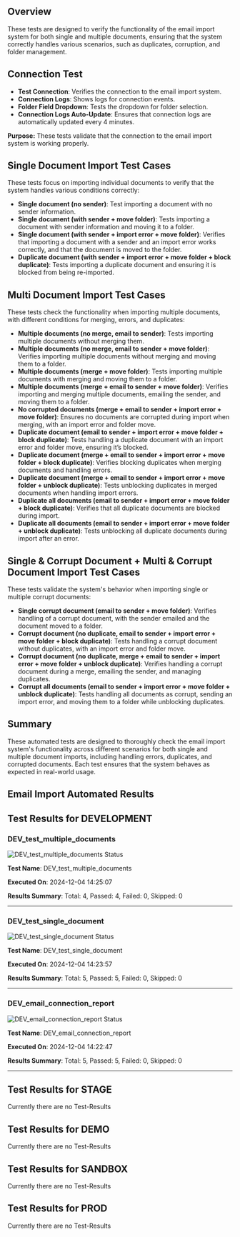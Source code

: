 
## Overview

These tests are designed to verify the functionality of the email import system for both single and multiple documents, ensuring that the system correctly handles various scenarios, such as duplicates, corruption, and folder management.

## Connection Test

* **Test Connection**: Verifies the connection to the email import system.
* **Connection Logs**: Shows logs for connection events.
* **Folder Field Dropdown**: Tests the dropdown for folder selection.
* **Connection Logs Auto-Update**: Ensures that connection logs are automatically updated every 4 minutes.

**Purpose:** These tests validate that the connection to the email import system is working properly.

## Single Document Import Test Cases

These tests focus on importing individual documents to verify that the system handles various conditions correctly:

* **Single document (no sender)**: Test importing a document with no sender information.
* **Single document (with sender + move folder)**: Tests importing a document with sender information and moving it to a folder.
* **Single document (with sender + import error + move folder)**: Verifies that importing a document with a sender and an import error works correctly, and that the document is moved to the folder.
* **Duplicate document (with sender + import error + move folder + block duplicate)**: Tests importing a duplicate document and ensuring it is blocked from being re-imported.

## Multi Document Import Test Cases

These tests check the functionality when importing multiple documents, with different conditions for merging, errors, and duplicates:

* **Multiple documents (no merge, email to sender)**: Tests importing multiple documents without merging them.
* **Multiple documents (no merge, email to sender + move folder)**: Verifies importing multiple documents without merging and moving them to a folder.
* **Multiple documents (merge + move folder)**: Tests importing multiple documents with merging and moving them to a folder.
* **Multiple documents (merge + email to sender + move folder)**: Verifies importing and merging multiple documents, emailing the sender, and moving them to a folder.
* **No corrupted documents (merge + email to sender + import error + move folder)**: Ensures no documents are corrupted during import when merging, with an import error and folder move.
* **Duplicate document (email to sender + import error + move folder + block duplicate)**: Tests handling a duplicate document with an import error and folder move, ensuring it’s blocked.
* **Duplicate document (merge + email to sender + import error + move folder + block duplicate)**: Verifies blocking duplicates when merging documents and handling errors.
* **Duplicate document (merge + email to sender + import error + move folder + unblock duplicate)**: Tests unblocking duplicates in merged documents when handling import errors.
* **Duplicate all documents (email to sender + import error + move folder + block duplicate)**: Verifies that all duplicate documents are blocked during import.
* **Duplicate all documents (email to sender + import error + move folder + unblock duplicate)**: Tests unblocking all duplicate documents during import after an error.

## Single & Corrupt Document + Multi & Corrupt Document Import Test Cases

These tests validate the system's behavior when importing single or multiple corrupt documents:

* **Single corrupt document (email to sender + move folder)**: Verifies handling of a corrupt document, with the sender emailed and the document moved to a folder.
* **Corrupt document (no duplicate, email to sender + import error + move folder + block duplicate)**: Tests handling a corrupt document without duplicates, with an import error and folder move.
* **Corrupt document (no duplicate, merge + email to sender + import error + move folder + unblock duplicate)**: Verifies handling a corrupt document during a merge, emailing the sender, and managing duplicates.
* **Corrupt all documents (email to sender + import error + move folder + unblock duplicate)**: Tests handling all documents as corrupt, sending an import error, and moving them to a folder while unblocking duplicates.

## Summary

These automated tests are designed to thoroughly check the email import system's functionality across different scenarios for both single and multiple document imports, including handling errors, duplicates, and corrupted documents. Each test ensures that the system behaves as expected in real-world usage.

## Email Import Automated Results
## Test Results for DEVELOPMENT

### DEV_test_multiple_documents 

![DEV_test_multiple_documents Status](https://img.shields.io/badge/DEV_test_multiple_documents-4+passed%2C+0+failed%2C+0+skipped-green.svg)

**Test Name**: DEV_test_multiple_documents

**Executed On**: 2024-12-04 14:25:07

**Results Summary**: Total: 4, Passed: 4, Failed: 0, Skipped: 0


---

### DEV_test_single_document 

![DEV_test_single_document Status](https://img.shields.io/badge/DEV_test_single_document-5+passed%2C+0+failed%2C+0+skipped-green.svg)

**Test Name**: DEV_test_single_document

**Executed On**: 2024-12-04 14:23:57

**Results Summary**: Total: 5, Passed: 5, Failed: 0, Skipped: 0


---

### DEV_email_connection_report 

![DEV_email_connection_report Status](https://img.shields.io/badge/DEV_email_connection_report-5+passed%2C+0+failed%2C+0+skipped-green.svg)

**Test Name**: DEV_email_connection_report

**Executed On**: 2024-12-04 14:22:47

**Results Summary**: Total: 5, Passed: 5, Failed: 0, Skipped: 0


---

## Test Results for STAGE

Currently there are no Test-Results

## Test Results for DEMO

Currently there are no Test-Results

## Test Results for SANDBOX

Currently there are no Test-Results

## Test Results for PROD

Currently there are no Test-Results

